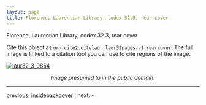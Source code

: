```yaml
---
layout: page
title: Florence, Laurentian Library, codex 32.3, rear cover
---
```


Florence, Laurentian Library, codex 32.3, rear cover

Cite this object as `urn:cite2:citelaur:laur32pages.v1:rearcover`.  The full image is linked to a citation tool you can use to cite regions of the image.

[![laur32_3_0864](http://www.homermultitext.org/iipsrv?IIIF=/project/homer/pyramidal/deepzoom/citelaur/laur32imgs/v1/laur32_3_0864.tif/full/800,/0/default.jpg)](http://www.homermultitext.org/ict2/?urn=urn:cite2:citelaur:laur32imgs.v1:laur32_3_0864) 

<p style="text-align: center; font-style: italic;">Image presumed to in the public domain.</p>

---

previous: [insidebackcover](../insidebackcover/) | next: -
